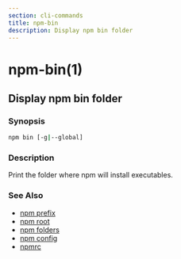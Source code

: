 ```yaml
---
section: cli-commands 
title: npm-bin
description: Display npm bin folder
---
```


# npm-bin(1)

## Display npm bin folder

### Synopsis

```bash
npm bin [-g|--global]
```

### Description

Print the folder where npm will install executables.

### See Also

* [npm prefix](/cli-commands/prefix)
* [npm root](/cli-commands/root)
* [npm folders](/configuring-npm/folders)
* [npm config](/cli-commands/config)
* [npmrc](/configuring-npm/npmrc)
